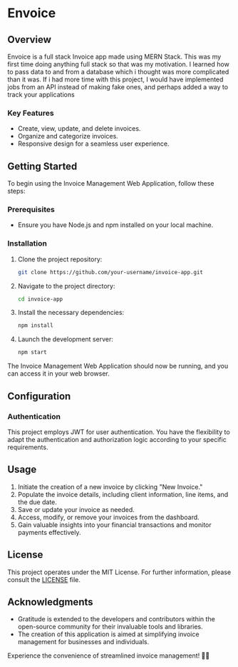 # Envoice

## Overview

Envoice is a full stack Invoice app made using MERN Stack. This was my first time doing anything full stack so that was my motivation. I learned how to pass data to and from a database which i thought was more complicated than it was. If i had more time with this project, I would have implemented jobs from an API instead of making fake ones, and perhaps added a way to track your applications

### Key Features

- Create, view, update, and delete invoices.
- Organize and categorize invoices.
- Responsive design for a seamless user experience.

## Getting Started

To begin using the Invoice Management Web Application, follow these steps:

### Prerequisites

- Ensure you have Node.js and npm installed on your local machine.

### Installation

1. Clone the project repository:

   ```bash
   git clone https://github.com/your-username/invoice-app.git
   ```

2. Navigate to the project directory:

   ```bash
   cd invoice-app
   ```

3. Install the necessary dependencies:

   ```bash
   npm install
   ```

4. Launch the development server:

   ```bash
   npm start
   ```

The Invoice Management Web Application should now be running, and you can access it in your web browser.

## Configuration

### Authentication

This project employs JWT for user authentication. You have the flexibility to adapt the authentication and authorization logic according to your specific requirements.

## Usage

1. Initiate the creation of a new invoice by clicking "New Invoice."
2. Populate the invoice details, including client information, line items, and the due date.
3. Save or update your invoice as needed.
4. Access, modify, or remove your invoices from the dashboard.
5. Gain valuable insights into your financial transactions and monitor payments effectively.

## License

This project operates under the MIT License. For further information, please consult the [LICENSE](LICENSE) file.

## Acknowledgments

- Gratitude is extended to the developers and contributors within the open-source community for their invaluable tools and libraries.
- The creation of this application is aimed at simplifying invoice management for businesses and individuals.

Experience the convenience of streamlined invoice management! 💼💸
